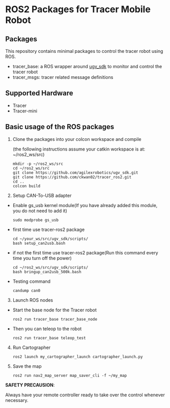 # ROS2 Packages for Tracer Mobile Robot

## Packages

This repository contains minimal packages to control the tracer robot using ROS. 

* tracer_base: a ROS wrapper around [ugv_sdk](https://github.com/agilexrobotics/ugv_sdk) to monitor and control the tracer robot
* tracer_msgs: tracer related message definitions

## Supported Hardware

* Tracer
* Tracer-mini

## Basic usage of the ROS packages

1. Clone the packages into your colcon workspace and compile

    (the following instructions assume your catkin workspace is at: ~/ros2_ws/src)

    ```
    mkdir -p ~/ros2_ws/src
    cd ~/ros2_ws/src
    git clone https://github.com/agilexrobotics/ugv_sdk.git
    git clone https://github.com/ckwan02/tracer_ros2.git
    cd ..
    colcon build
    ```
2. Setup CAN-To-USB adapter

* Enable gs_usb kernel module(If you have already added this module, you do not need to add it)
    ```
    sudo modprobe gs_usb
    ```
    
* first time use tracer-ros2 package
   ```
   cd ~/your_ws/src/ugv_sdk/scripts/
   bash setup_can2usb.bash
   ```
   
* if not the first time use tracer-ros2 package(Run this command every time you turn off the power) 
   ```
   cd ~/ros2_ws/src/ugv_sdk/scripts/
   bash bringup_can2usb_500k.bash
   ```
   
* Testing command
    ```
    candump can0
    ```
3. Launch ROS nodes
 
* Start the base node for the Tracer robot

    ```
    ros2 run tracer_base tracer_base_node
    ```

* Then you can teleop to the robot
    ```
    ros2 run tracer_base teleop_test

    ```

4. Run Cartographer

    ```
    ros2 launch my_cartographer_launch cartographer_launch.py
    ```

5. Save the map

    ```
    ros2 run nav2_map_server map_saver_cli -f ~/my_map
    ```

**SAFETY PRECAUSION**: 

Always have your remote controller ready to take over the control whenever necessary. 
